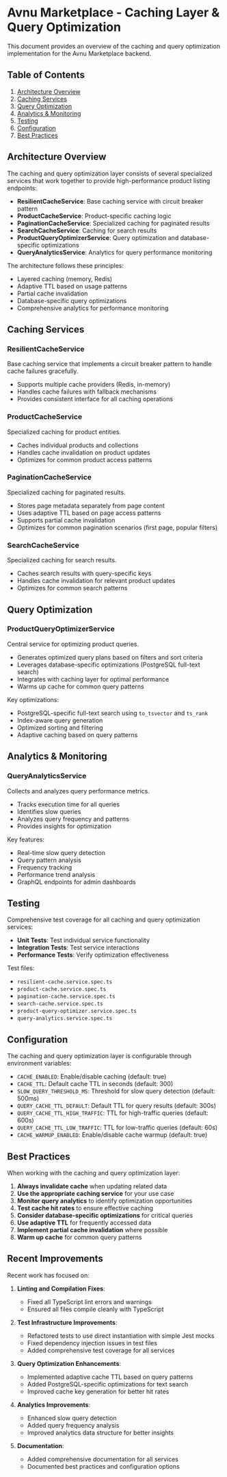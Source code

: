 # Avnu Marketplace - Caching Layer & Query Optimization

This document provides an overview of the caching and query optimization implementation for the Avnu Marketplace backend.

## Table of Contents

1. [Architecture Overview](#architecture-overview)
2. [Caching Services](#caching-services)
3. [Query Optimization](#query-optimization)
4. [Analytics & Monitoring](#analytics--monitoring)
5. [Testing](#testing)
6. [Configuration](#configuration)
7. [Best Practices](#best-practices)

## Architecture Overview

The caching and query optimization layer consists of several specialized services that work together to provide high-performance product listing endpoints:

- **ResilientCacheService**: Base caching service with circuit breaker pattern
- **ProductCacheService**: Product-specific caching logic
- **PaginationCacheService**: Specialized caching for paginated results
- **SearchCacheService**: Caching for search results
- **ProductQueryOptimizerService**: Query optimization and database-specific optimizations
- **QueryAnalyticsService**: Analytics for query performance monitoring

The architecture follows these principles:
- Layered caching (memory, Redis)
- Adaptive TTL based on usage patterns
- Partial cache invalidation
- Database-specific query optimizations
- Comprehensive analytics for performance monitoring

## Caching Services

### ResilientCacheService

Base caching service that implements a circuit breaker pattern to handle cache failures gracefully.

- Supports multiple cache providers (Redis, in-memory)
- Handles cache failures with fallback mechanisms
- Provides consistent interface for all caching operations

### ProductCacheService

Specialized caching for product entities.

- Caches individual products and collections
- Handles cache invalidation on product updates
- Optimizes for common product access patterns

### PaginationCacheService

Specialized caching for paginated results.

- Stores page metadata separately from page content
- Uses adaptive TTL based on page access patterns
- Supports partial cache invalidation
- Optimizes for common pagination scenarios (first page, popular filters)

### SearchCacheService

Specialized caching for search results.

- Caches search results with query-specific keys
- Handles cache invalidation for relevant product updates
- Optimizes for common search patterns

## Query Optimization

### ProductQueryOptimizerService

Central service for optimizing product queries.

- Generates optimized query plans based on filters and sort criteria
- Leverages database-specific optimizations (PostgreSQL full-text search)
- Integrates with caching layer for optimal performance
- Warms up cache for common query patterns

Key optimizations:
- PostgreSQL-specific full-text search using `to_tsvector` and `ts_rank`
- Index-aware query generation
- Optimized sorting and filtering
- Adaptive caching based on query patterns

## Analytics & Monitoring

### QueryAnalyticsService

Collects and analyzes query performance metrics.

- Tracks execution time for all queries
- Identifies slow queries
- Analyzes query frequency and patterns
- Provides insights for optimization

Key features:
- Real-time slow query detection
- Query pattern analysis
- Frequency tracking
- Performance trend analysis
- GraphQL endpoints for admin dashboards

## Testing

Comprehensive test coverage for all caching and query optimization services:

- **Unit Tests**: Test individual service functionality
- **Integration Tests**: Test service interactions
- **Performance Tests**: Verify optimization effectiveness

Test files:
- `resilient-cache.service.spec.ts`
- `product-cache.service.spec.ts`
- `pagination-cache.service.spec.ts`
- `search-cache.service.spec.ts`
- `product-query-optimizer.service.spec.ts`
- `query-analytics.service.spec.ts`

## Configuration

The caching and query optimization layer is configurable through environment variables:

- `CACHE_ENABLED`: Enable/disable caching (default: true)
- `CACHE_TTL`: Default cache TTL in seconds (default: 300)
- `SLOW_QUERY_THRESHOLD_MS`: Threshold for slow query detection (default: 500ms)
- `QUERY_CACHE_TTL_DEFAULT`: Default TTL for query results (default: 300s)
- `QUERY_CACHE_TTL_HIGH_TRAFFIC`: TTL for high-traffic queries (default: 600s)
- `QUERY_CACHE_TTL_LOW_TRAFFIC`: TTL for low-traffic queries (default: 60s)
- `CACHE_WARMUP_ENABLED`: Enable/disable cache warmup (default: true)

## Best Practices

When working with the caching and query optimization layer:

1. **Always invalidate cache** when updating related data
2. **Use the appropriate caching service** for your use case
3. **Monitor query analytics** to identify optimization opportunities
4. **Test cache hit rates** to ensure effective caching
5. **Consider database-specific optimizations** for critical queries
6. **Use adaptive TTL** for frequently accessed data
7. **Implement partial cache invalidation** where possible
8. **Warm up cache** for common query patterns

## Recent Improvements

Recent work has focused on:

1. **Linting and Compilation Fixes**:
   - Fixed all TypeScript lint errors and warnings
   - Ensured all files compile cleanly with TypeScript

2. **Test Infrastructure Improvements**:
   - Refactored tests to use direct instantiation with simple Jest mocks
   - Fixed dependency injection issues in test files
   - Added comprehensive test coverage for all services

3. **Query Optimization Enhancements**:
   - Implemented adaptive cache TTL based on query patterns
   - Added PostgreSQL-specific optimizations for text search
   - Improved cache key generation for better hit rates

4. **Analytics Improvements**:
   - Enhanced slow query detection
   - Added query frequency analysis
   - Improved analytics data structure for better insights

5. **Documentation**:
   - Added comprehensive documentation for all services
   - Documented best practices and configuration options
